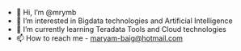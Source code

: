 - 👋 Hi, I’m @mrymb
- 👀 I’m interested in Bigdata technologies and Artificial Intelligence
- 🌱 I’m currently learning Teradata Tools and Cloud technologies 
- 📫 How to reach me - maryam-baig@hotmail.com

<!---
mrymb/mrymb is a ✨ special ✨ repository because its `README.md` (this file) appears on your GitHub profile.
You can click the Preview link to take a look at your changes.
--->
